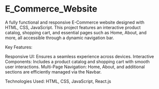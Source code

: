 # E_Commerce_Website

A fully functional and responsive E-Commerce website designed with HTML, CSS, JavaScript. This project features an interactive product catalog, shopping cart, and essential pages such as Home, About, and more, all accessible through a dynamic navigation bar.

Key Features:

Responsive UI: Ensures a seamless experience across devices.
Interactive Components: Includes a product catalog and shopping cart with smooth user interactions.
Multi-Page Navigation: Home, About, and additional sections are efficiently managed via the Navbar.

Technologies Used: HTML, CSS, JavaScript, React.js
